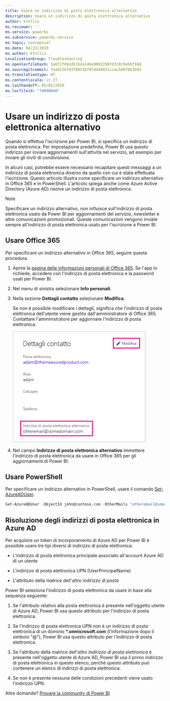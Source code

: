 ```yaml
---
title: Usare un indirizzo di posta elettronica alternativo
description: Usare un indirizzo di posta elettronica alternativo
author: kfollis
ms.reviewer: ''
ms.service: powerbi
ms.subservice: powerbi-service
ms.topic: conceptual
ms.date: 04/23/2019
ms.author: kfollis
LocalizationGroup: Troubleshooting
ms.openlocfilehash: 3a6f1f692d615da14be9092290fd7c8c9e6bf168
ms.sourcegitcommit: 7aa0136f93f88516f97ddd8031ccac5d07863b92
ms.translationtype: HT
ms.contentlocale: it-IT
ms.lasthandoff: 05/05/2020
ms.locfileid: "74698648"
---
```

# <a name="use-an-alternate-email-address"></a>Usare un indirizzo di posta elettronica alternativo

Quando si effettua l'iscrizione per Power BI, si specifica un indirizzo di posta elettronica. Per impostazione predefinita, Power BI usa questo indirizzo per inviare aggiornamenti sull'attività nel servizio, ad esempio per inviare gli inviti di condivisione.

In alcuni casi, potrebbe essere necessario recapitare questi messaggi a un indirizzo di posta elettronica diverso da quello con cui è stata effettuata l'iscrizione. Questo articolo illustra come specificare un indirizzo alternativo in Office 365 e in PowerShell. L'articolo spiega anche come Azure Active Directory (Azure AD) risolve un indirizzo di posta elettronica.

> [!NOTE]
> Specificare un indirizzo alternativo, non influisce sull'indirizzo di posta elettronica usato da Power BI per aggiornamenti del servizio, newsletter e altre comunicazioni promozionali. Queste comunicazioni vengono inviate sempre all'indirizzo di posta elettronica usato per l'iscrizione a Power BI.

## <a name="use-office-365"></a>Usare Office 365

Per specificare un indirizzo alternativo in Office 365, seguire questa procedura.

1. Aprire la [pagina delle informazioni personali di Office 365](https://portal.office.com/account/#personalinfo). Se l'app lo richiede, accedere con l'indirizzo di posta elettronica e la password usati per Power BI.

1. Nel menu di sinistra selezionare **Info personali**.

1. Nella sezione **Dettagli contatto** selezionare **Modifica**.

    Se non è possibile modificare i dettagli, significa che l'indirizzo di posta elettronica dell'utente viene gestito dall'amministratore di Office 365. Contattare l'amministratore per aggiornare l'indirizzo di posta elettronica.

    ![Dettagli contatto](media/service-admin-alternate-email-address-for-power-bi/contact-details.png)

1. Nel campo **Indirizzo di posta elettronica alternativo** immettere l'indirizzo di posta elettronica da usare in Office 365 per gli aggiornamenti di Power BI.

## <a name="use-powershell"></a>Usare PowerShell

Per specificare un indirizzo alternativo in PowerShell, usare il comando [Set-AzureADUser](/powershell/module/azuread/set-azureaduser/).

```powershell
Set-AzureADUser -ObjectId john@contoso.com -OtherMails "otheremail@somedomain.com"
```

## <a name="email-address-resolution-in-azure-ad"></a>Risoluzione degli indirizzi di posta elettronica in Azure AD

Per acquisire un token di incorporamento di Azure AD per Power BI è possibile usare tre tipi diversi di indirizzo di posta elettronica:

* L'indirizzo di posta elettronica principale associato all'account Azure AD di un utente

* L'indirizzo di posta elettronica UPN (UserPrincipalName)

* L'attributo della matrice dell'*altro indirizzo di posta*

Power BI seleziona l'indirizzo di posta elettronica da usare in base alla sequenza seguente:

1. Se l'attributo relativo alla posta elettronica è presente nell'oggetto utente di Azure AD, Power BI usa questo attributo per l'indirizzo di posta elettronica.

1. Se l'indirizzo di posta elettronica UPN *non* è un indirizzo di posta elettronica di un dominio **\*.onmicrosoft.com** (l'informazione dopo il simbolo "\@"), Power BI usa questo attributo per l'indirizzo di posta elettronica.

1. Se l'attributo della matrice dell'*altro indirizzo di posta elettronica* è presente nell'oggetto utente di Azure AD, Power BI usa il primo indirizzo di posta elettronica in questo elenco, perché questo attributo può contenere un elenco di indirizzi di posta elettronica.

1. Se non è presente nessuna delle condizioni precedenti viene usato l'indirizzo UPN.

Altre domande? [Provare la community di Power BI](https://community.powerbi.com/)